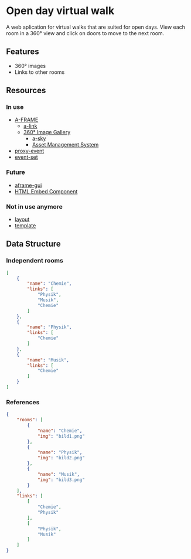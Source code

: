 # Open day virtual walk

A web aplication for virtual walks that are suited for open days. View each room in a 360° view and click on doors to move to the next room. 

## Features

- 360° images
- Links to other rooms

## Resources

### In use

- [A-FRAME](https://aframe.io/)
    - [a-link](https://aframe.io/docs/1.0.0/components/link.html)
    - [360° Image Gallery](https://aframe.io/docs/1.0.0/guides/building-a-360-image-gallery.html)
        - [a-sky](https://aframe.io/docs/1.0.0/primitives/a-sky.html)
        - [Asset Management System](https://aframe.io/docs/1.0.0/core/asset-management-system.html)
- [proxy-event](https://github.com/supermedium/superframe/tree/master/components/proxy-event/)
- [event-set](https://github.com/supermedium/superframe/tree/master/components/event-set/)

### Future

- [aframe-gui](https://github.com/rdub80/aframe-gui)
- [HTML Embed Component](https://github.com/supereggbert/aframe-htmlembed-component)

### Not in use anymore

- [layout](https://github.com/supermedium/superframe/tree/master/components/layout/)
- [template](https://github.com/supermedium/superframe/tree/master/components/template/)

## Data Structure

### Independent rooms 

```json
[
    {
        "name": "Chemie",
        "links": [
            "Physik",
            "Musik",
            "Chemie"
        ]
    },
    {
        "name": "Physik",
        "links": [
            "Chemie"
        ]
    },
    {
        "name": "Musik",
        "links": [
            "Chemie"
        ]
    }
] 
```

### References 

```json
{
    "rooms": [
        {
            "name": "Chemie",
            "img": "bild1.png"
        },
        {
            "name": "Physik",
            "img": "bild2.png"
        },
        {
            "name": "Musik",
            "img": "bild3.png"
        }
    ],
    "links": [
        [
            "Chemie",
            "Physik"
        ],
        [
            "Physik",
            "Musik"
        ]
    ]
}
```
